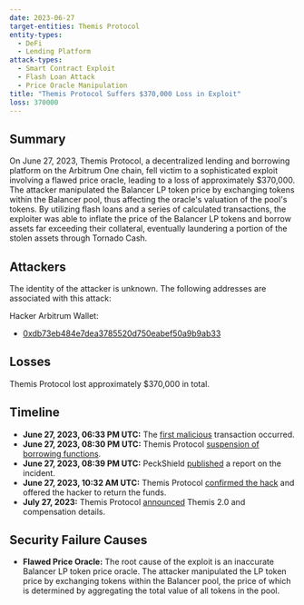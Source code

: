 ```yaml
---
date: 2023-06-27
target-entities: Themis Protocol
entity-types:
  - DeFi
  - Lending Platform
attack-types:
  - Smart Contract Exploit
  - Flash Loan Attack
  - Price Oracle Manipulation
title: "Themis Protocol Suffers $370,000 Loss in Exploit"
loss: 370000
---
```


## Summary

On June 27, 2023, Themis Protocol, a decentralized lending and borrowing platform on the Arbitrum One chain, fell victim to a sophisticated exploit involving a flawed price oracle, leading to a loss of approximately $370,000. The attacker manipulated the Balancer LP token price by exchanging tokens within the Balancer pool, thus affecting the oracle's valuation of the pool's tokens. By utilizing flash loans and a series of calculated transactions, the exploiter was able to inflate the price of the Balancer LP tokens and borrow assets far exceeding their collateral, eventually laundering a portion of the stolen assets through Tornado Cash.

## Attackers

The identity of the attacker is unknown. The following addresses are associated with this attack:

Hacker Arbitrum Wallet:

- [0xdb73eb484e7dea3785520d750eabef50a9b9ab33](https://arbiscan.io/address/0xdb73eb484e7dea3785520d750eabef50a9b9ab33)

## Losses

Themis Protocol lost approximately $370,000 in total.

## Timeline

- **June 27, 2023, 06:33 PM UTC:** The [first malicious](https://arbiscan.io/tx/0xff368294ccb3cd6e7e263526b5c820b22dea2b2fd8617119ba5c3ab8417403d8) transaction occurred.
- **June 27, 2023, 08:30 PM UTC:** Themis Protocol [suspension of borrowing functions](https://twitter.com/ThemisProtocol/status/1673775788661800969).
- **June 27, 2023, 08:39 PM UTC:** PeckShield [published](https://twitter.com/peckshield/status/1673778002373509121?s=20) a report on the incident.
- **June 27, 2023, 10:32 AM UTC:** Themis Protocol [confirmed the hack](https://twitter.com/ThemisProtocol/status/1673806487540609024) and offered the hacker to return the funds.
- **July 27, 2023:** Themis Protocol [announced](https://blog.themis.exchange/themis-2-0-official-launch-and-compensation-plan-23209983ef16) Themis 2.0 and compensation details.

## Security Failure Causes

- **Flawed Price Oracle:** The root cause of the exploit is an inaccurate Balancer LP token price oracle. The attacker manipulated the LP token price by exchanging tokens within the Balancer pool, the price of which is determined by aggregating the total value of all tokens in the pool.

